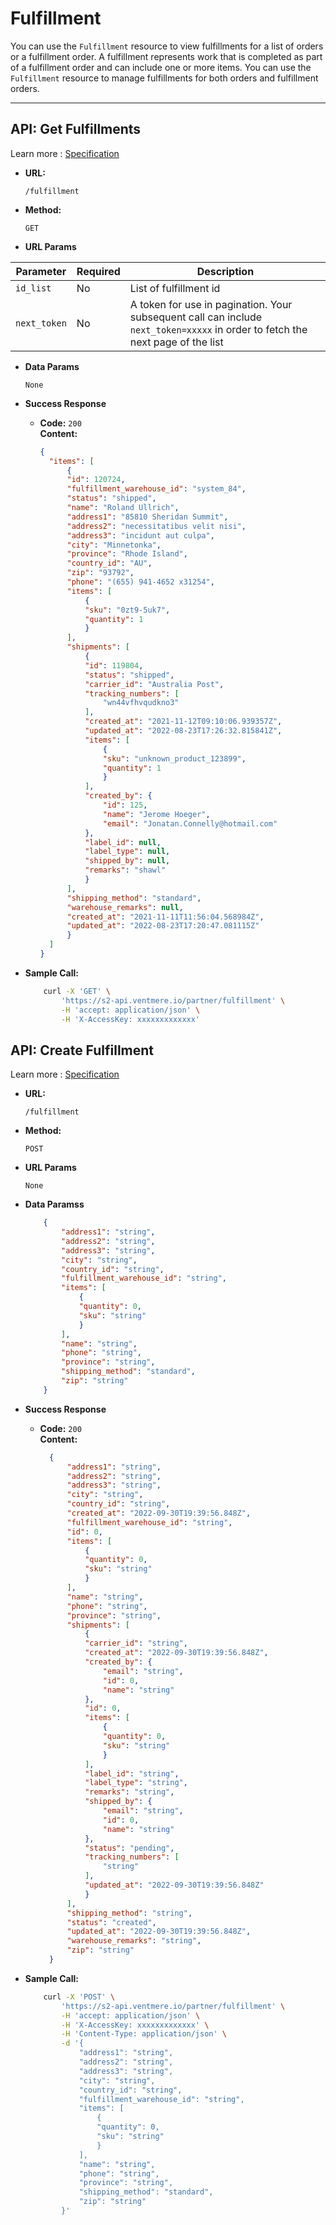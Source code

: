 # Fulfillment
You can use the `Fulfillment` resource to view fulfillments for a list of orders or a fulfillment order. A fulfillment represents work that is completed as part of a fulfillment order and can include one or more items. You can use the `Fulfillment` resource to manage fulfillments for both orders and fulfillment orders.

---

## API: Get Fulfillments
 
Learn more : [Specification](https://s2-api.ventmere.io/swagger-ui/#/partner/query_fulfillments)

* **URL:**

    `/fulfillment`

* **Method:**

    `GET`

* **URL Params**

| Parameter | Required | Description |
| ------ | ------ | ----- |
| `id_list` | No | List of fulfillment id |
| `next_token` | No | A token for use in pagination. Your subsequent call can include `next_token=xxxxx` in order to fetch the next page of the list |

* **Data Params**

    `None`

* **Success Response**

    * **Code:** `200` <br />
      **Content:** 
      ```json
      {
        "items": [
            {
            "id": 120724,
            "fulfillment_warehouse_id": "system_84",
            "status": "shipped",
            "name": "Roland Ullrich",
            "address1": "85810 Sheridan Summit",
            "address2": "necessitatibus velit nisi",
            "address3": "incidunt aut culpa",
            "city": "Minnetonka",
            "province": "Rhode Island",
            "country_id": "AU",
            "zip": "93792",
            "phone": "(655) 941-4652 x31254",
            "items": [
                {
                "sku": "0zt9-5uk7",
                "quantity": 1
                }
            ],
            "shipments": [
                {
                "id": 119804,
                "status": "shipped",
                "carrier_id": "Australia Post",
                "tracking_numbers": [
                    "wn44vfhvqudkno3"
                ],
                "created_at": "2021-11-12T09:10:06.939357Z",
                "updated_at": "2022-08-23T17:26:32.815841Z",
                "items": [
                    {
                    "sku": "unknown_product_123899",
                    "quantity": 1
                    }
                ],
                "created_by": {
                    "id": 125,
                    "name": "Jerome Hoeger",
                    "email": "Jonatan.Connelly@hotmail.com"
                },
                "label_id": null,
                "label_type": null,
                "shipped_by": null,
                "remarks": "shawl"
                }
            ],
            "shipping_method": "standard",
            "warehouse_remarks": null,
            "created_at": "2021-11-11T11:56:04.568984Z",
            "updated_at": "2022-08-23T17:20:47.081115Z"
            }
        ]
      }
      ```

* **Sample Call:**
    ```sh
        curl -X 'GET' \
            'https://s2-api.ventmere.io/partner/fulfillment' \
            -H 'accept: application/json' \
            -H 'X-AccessKey: xxxxxxxxxxxxx'
    ```

## API: Create Fulfillment

Learn more : [Specification](https://s2-api.ventmere.io/swagger-ui/#/partner/create_fulfillment)


* **URL:**

    `/fulfillment`

* **Method:**

    `POST`

* **URL Params**

    `None`

* **Data Paramss**

    ```json
        {
            "address1": "string",
            "address2": "string",
            "address3": "string",
            "city": "string",
            "country_id": "string",
            "fulfillment_warehouse_id": "string",
            "items": [
                {
                "quantity": 0,
                "sku": "string"
                }
            ],
            "name": "string",
            "phone": "string",
            "province": "string",
            "shipping_method": "standard",
            "zip": "string"
        }
    ```

* **Success Response**

    * **Code:** `200` <br />
      **Content:** 
      ```json
        {
            "address1": "string",
            "address2": "string",
            "address3": "string",
            "city": "string",
            "country_id": "string",
            "created_at": "2022-09-30T19:39:56.848Z",
            "fulfillment_warehouse_id": "string",
            "id": 0,
            "items": [
                {
                "quantity": 0,
                "sku": "string"
                }
            ],
            "name": "string",
            "phone": "string",
            "province": "string",
            "shipments": [
                {
                "carrier_id": "string",
                "created_at": "2022-09-30T19:39:56.848Z",
                "created_by": {
                    "email": "string",
                    "id": 0,
                    "name": "string"
                },
                "id": 0,
                "items": [
                    {
                    "quantity": 0,
                    "sku": "string"
                    }
                ],
                "label_id": "string",
                "label_type": "string",
                "remarks": "string",
                "shipped_by": {
                    "email": "string",
                    "id": 0,
                    "name": "string"
                },
                "status": "pending",
                "tracking_numbers": [
                    "string"
                ],
                "updated_at": "2022-09-30T19:39:56.848Z"
                }
            ],
            "shipping_method": "string",
            "status": "created",
            "updated_at": "2022-09-30T19:39:56.848Z",
            "warehouse_remarks": "string",
            "zip": "string"
        }
      ```
* **Sample Call:**
    ```sh
        curl -X 'POST' \
            'https://s2-api.ventmere.io/partner/fulfillment' \
            -H 'accept: application/json' \
            -H 'X-AccessKey: xxxxxxxxxxxxx' \
            -H 'Content-Type: application/json' \
            -d '{
                "address1": "string",
                "address2": "string",
                "address3": "string",
                "city": "string",
                "country_id": "string",
                "fulfillment_warehouse_id": "string",
                "items": [
                    {
                    "quantity": 0,
                    "sku": "string"
                    }
                ],
                "name": "string",
                "phone": "string",
                "province": "string",
                "shipping_method": "standard",
                "zip": "string"
            }'
    ```
